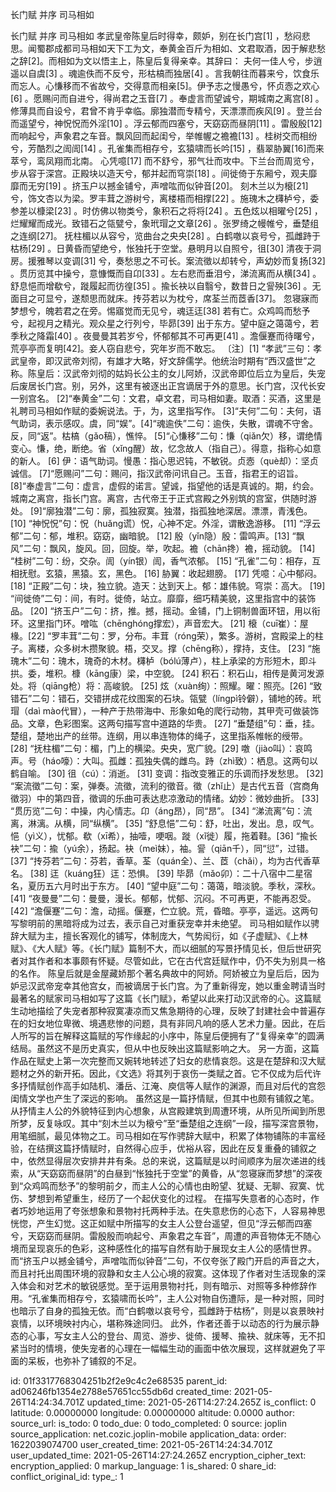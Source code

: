 长门赋 并序 司马相如

长门赋 并序 司马相如 孝武皇帝陈皇后时得幸，颇妒，别在长门宫[1] ，愁闷悲思。闻蜀郡成都司马相如天下工为文，奉黄金百斤为相如、文君取酒，因于解悲愁之辞[2]。而相如为文以悟主上，陈皇后复得亲幸。其辞曰： 夫何一佳人兮，步逍遥以自虞[3] 。魂逾佚而不反兮，形枯槁而独居[4] 。言我朝往而暮来兮，饮食乐而忘人。心慊移而不省故兮，交得意而相亲[5]。伊予志之慢愚兮，怀贞悫之欢心[6] 。愿赐问而自进兮，得尚君之玉音[7] 。奉虚言而望诚兮，期城南之离宫[8] 。修薄具而自设兮，君曾不肯乎幸临。廓独潜而专精兮，天漂漂而疾风[9] 。登兰台而遥望兮，神怳怳而外淫[10] 。浮云郁而四塞兮，天窈窈而昼阴[11] 。雷殷殷[12] 而响起兮，声象君之车音。飘风回而起闺兮，举帷幄之襜襜[13] 。桂树交而相纷兮，芳酷烈之訚訚[14] 。孔雀集而相存兮，玄猿啸而长吟[15] ，翡翠胁翼[16]而来萃兮，鸾凤翔而北南。 心凭噫[17] 而不舒兮，邪气壮而攻中。下兰台而周览兮，步从容于深宫。正殿块以造天兮，郁并起而穹崇[18] 。间徙倚于东厢兮，观夫靡靡而无穷[19] 。挤玉户以撼金铺兮，声噌吰而似钟音[20]。 刻木兰以为榱[21] 兮，饰文杏以为梁。罗丰茸之游树兮，离楼梧而相撑[22] 。施瑰木之欂栌兮，委参差以槺梁[23] 。时仿佛以物类兮，象积石之将将[24] 。五色炫以相曜兮[25] ，烂耀耀而成光。致错石之瓴甓兮，象玳瑁之文章[26] 。张罗绮之幔帷兮，垂楚组之连纲[27]。 抚柱楣以从容兮，览曲台之央央[28] 。白鹤噭以哀号兮，孤雌跱于枯杨[29] 。日黄昏而望绝兮，怅独托于空堂。悬明月以自照兮，徂[30] 清夜于洞房。援雅琴以变调[31] 兮，奏愁思之不可长。案流徵以却转兮，声幼妙而复扬[32] 。贯历览其中操兮，意慷慨而自卬[33] 。左右悲而垂泪兮，涕流离而从横[34] 。舒息悒而增欷兮，蹝履起而彷徨[35] 。揄长袂以自翳兮，数昔日之諐殃[36] 。无面目之可显兮，遂颓思而就床。抟芬若以为枕兮，席荃兰而茝香[37]。 忽寝寐而梦想兮，魄若君之在旁。惕寤觉而无见兮，魂迋迋[38] 若有亡。众鸡鸣而愁予兮，起视月之精光。观众星之行列兮，毕昴[39] 出于东方。望中庭之蔼蔼兮，若季秋之降霜[40] 。夜曼曼其若岁兮，怀郁郁其不可再更[41] 。澹偃蹇而待曙兮，荒亭亭而复明[42]。妾人窃自悲兮，究年岁而不敢忘。 〔注〕[1] “孝武”三句：孝武皇帝，即汉武帝刘彻，有雄才大略，好文辞儒学。他统治时期有“西汉盛世”之称。陈皇后：汉武帝刘彻的姑妈长公主的女儿阿娇，汉武帝即位后立为皇后，失宠后废居长门宫。别，另外，这里有被逐出正宫谪居于外的意思。长门宫，汉代长安一别宫名。 [2]“奉黄金”二句：文君，卓文君，司马相如妻。取酒：买酒，这里是礼聘司马相如作赋的委婉说法。于，为，这里指写作。 [3]“夫何”二句：夫何，语气助词，表示感叹。虞，同“娱”。[4]“魂逾佚”二句：逾佚，失散，谓魂不守舍。反，同“返”。枯槁（gǎo稿），憔悴。 [5]“心慊移”二句：慊（qiǎn欠）移，谓绝情变心。慊，绝，断绝。省（xǐng醒）故，忆念故人（指自己）。得意，指称心如意的新人。 [6] 伊：语气助词。慢愚：指心思迟钝，不敏锐。贞悫（què却）：坚贞诚信。 [7]“愿赐问”二句：赐问，指汉武帝问讯自己。玉音，指君王的诏旨。 [8]“奉虚言”二句：虚言，虚假的诺言。望诚，指望他的话是真诚的。期，约会。城南之离宫，指长门宫。离宫，古代帝王于正式宫殿之外别筑的宫室，供随时游处。 [9]“廓独潜”二句：廓，孤独寂寞。独潜，指孤独地深居。漂漂，青浅色。 [10] “神怳怳”句：怳（huǎng谎）怳，心神不定。外淫，谓散逸游移。 [11] “浮云郁”二句：郁，堆积。窈窈，幽暗貌。 [12] 殷（yǐn隐）殷：雷鸣声。[13] “飘风”二句：飘风，旋风。回，回旋。举，吹起。襜（chān搀）襜，摇动貌。 [14] “桂树”二句：纷，交杂。訚（yín银）訚，香气浓郁。 [15] “孔雀”二句：相存，互相抚慰。玄猿，黑猿。玄，黑色。 [16] 胁翼：收起翅膀。 [17] 凭噫：心中郁闷。 [18] “正殿”二句：块，独立貌。造天：达到天上。郁：雄伟貌。穹崇：高大。 [19] “间徙倚”二句：间，有时。徙倚，站立。靡靡，细巧精美貌，这里指宫中的装饰品。 [20] “挤玉户”二句：挤，推。撼，摇动。金铺，门上铜制兽面环钮，用以衔环。这里指门环。噌吰（chēnghóng撑宏），声音宏大。 [21] 榱（cuī崔）：屋椽。[22] “罗丰茸”二句：罗，分布。丰茸（róng荣），繁多。游树，宫殿梁上的柱子。离楼，众多树木攒聚貌。梧，交叉。撑（chēng称），撑持，支住。 [23] “施瑰木”二句：瑰木，瑰奇的木材。欂栌（bólú薄卢），柱上承梁的方形短木，即斗拱。委，堆积。槺（kāng康）梁，中空貌。 [24] 积石：积石山，相传是黄河发源处。将（qiāng枪）将：高峻貌。 [25] 炫（xuàn绚）：照耀。曜：照亮。[26] “致错石”二句：错石，交错拼成花纹图案的石块。瓴甓（língpì铃僻），铺地的砖。玳瑁（daì mào代冒），一种产于热带海中、形象如龟的爬行动物，其甲壳可做装饰品。文章，色彩图案。这两句描写宫中道路的华贵。 [27] “垂楚组”句：垂，挂。楚组，楚地出产的丝带。连纲，用以串连物体的绳子，这里指系帷帐的绶带。 [28] “抚柱楣”二句：楣，门上的横梁。央央，宽广貌。[29] 噭（jiào叫）：哀鸣声。号（háo嚎）：大叫。孤雌：孤独失偶的雌鸟。跱（zhì致）：栖息。这两句以鹤自喻。 [30] 徂（cú）：消逝。 [31] 变调：指改变雅正的乐调而抒发愁思。 [32] “案流徵”二句：案，弹奏。流徵，流利的徵音。徵（zhǐ止）是古代五音（宫商角徵羽）中的第四音，徵调的乐曲可表达悲凉激动的情绪。幼妙：微妙曲折。 [33] “贯历览”二句：中操，内心情志。卬（áng昂），同“昂”。 [34] “涕流离”句：流离，淋漓。从横，同“纵横”。 [35] “舒息悒”二句：舒，吐出，发出。息，叹气。悒（yì义），忧郁。欷（xī希），抽噎，哽咽。蹝（xǐ徙）履，拖着鞋。[36] “揄长袂”二句：揄（yú余），扬起。袂（meì妹），袖。諐（qiān千），同“愆”，过错。 [37] “抟芬若”二句：芬若，香草。荃（quán全）、兰、茝（chǎi），均为古代香草名。 [38] 迋（kuáng狂）迋：恐惧。 [39] 毕昴（mǎo卯）：二十八宿中二星宿名，夏历五六月时出于东方。 [40] “望中庭”二句：蔼蔼，暗淡貌。季秋，深秋。 [41] “夜曼曼”二句：曼曼，漫长。郁郁，忧郁、沉闷。不可再更，不能再忍受。 [42] “澹偃蹇”二句：澹，动摇。偃蹇，伫立貌。荒，昏暗。亭亭，遥远。这两句写黎明前的黑暗将成为过去，表示自己对重获宠幸并未绝望。 司马相如赋作以骋辞大赋为主，擅长客观化的铺写，体制庞大，气势闳衍，如《子虚赋》、《上林赋》、《大人赋》等。《长门赋》篇制不大，而以细腻的写景抒情见长，但后世研究者对其作者和本事颇有怀疑。尽管如此，它在古代宫廷赋作中，仍不失为别具一格的名作。 陈皇后就是金屋藏娇那个著名典故中的阿娇。阿娇被立为皇后后，因为妒忌汉武帝宠幸其他宫女，而被谪居于长门宫。为了重新得宠，她以重金聘请当时最著名的赋家司马相如写了这篇《长门赋》，希望以此来打动汉武帝的心。这篇赋生动地描绘了失宠者那种寂寞凄凉而又焦急期待的心理，反映了封建社会中普遍存在的妇女地位卑微、境遇悲惨的问题，具有非同凡响的感人艺术力量。因此，在后人所写的旨在解释这篇赋的写作缘起的小序中，陈皇后便拥有了“复得亲幸”的圆满结局。虽然这不是历史真实，但从中也反映出这篇赋影响之大。 另一方面，这篇作品在赋史上第一次完整而又婉转地转述了妇女的悲情哀怨。这是在楚辞和汉大赋题材之外的新开拓。因此，《文选》将其列于哀伤一类赋之首。它不仅成为后代许多抒情赋创作高手如陆机、潘岳、江淹、庾信等人赋作的渊源，而且对后代的宫怨闺情文学也产生了深远的影响。 虽然这是一篇抒情赋，但其中也颇有铺叙之笔。从抒情主人公的外貌特征到内心想象，从宫殿建筑到周遭环境，从所见所闻到所思所梦，反复咏叹。其中“刻木兰以为榱兮”至“垂楚组之连纲”一段，描写深宫景物，用笔细腻，最见体物之工。司马相如在写作骋辞大赋中，积累了体物铺陈的丰富经验，在结撰这篇抒情赋时，自然得心应手，优裕从容，因此在反复重叠的铺叙之中，依然显得层次安排井井有条。总的来说，这篇赋是以时间顺序为层次递进的线索，从“天窈窈而昼阴”的白昼到“怅独托于空堂”的黄昏，从“忽寝寐而梦想”的深夜到“众鸡鸣而愁予”的黎明前夕，而主人公的心情也由盼望、犹疑、无聊、寂寞、忧伤、梦想到希望重生，经历了一个起伏变化的过程。 在描写失意者的心态时，作者巧妙地运用了夸张想象和景物衬托两种手法。在失意悲伤的心态下，人容易神思恍惚，产生幻觉。这正如赋中所描写的女主人公登台遥望，但见“浮云郁而四塞兮，天窈窈而昼阴。雷殷殷而响起兮、声象君之车音”，周遭的声音物体无不随心境而呈现哀乐的色彩，这种感性化的描写自然有助于展现女主人公的感情世界。而“挤玉户以撼金铺兮，声噌吰而似钟音”二句，不仅夸张了殿门开启的声音之大，而且衬托出周围环境的寂静和女主人公心境的寂寞。这体现了作者对生活现象的深入体会和对艺术的敏锐感觉。至于运用景物衬托，则有暗示、对照等多种修辞作用。“孔雀集而相存兮，玄猿啸而长吟”，主人公对物自伤遭际，是一种对照，同时也暗示了自身的孤独无依。而“白鹤噭以哀号兮，孤雌跱于枯杨”，则是以哀景映衬哀情，以环境映衬内心，堪称殊途同归。 此外，作者还善于以动态的行为展示静态的心事，写女主人公的登台、周览、游步、徙倚、援琴、揄袂、就床等，无不扣紧当时的情境，使失宠者的心理在一幅幅生动的画面中依次展现，这样就避免了平面的呆板，也弥补了铺叙的不足。 

id: 01f3317768304251b2f2e9c4c2e68535
parent_id: ad06246fb1354e2788e57651cc55db6d
created_time: 2021-05-26T14:24:34.701Z
updated_time: 2021-05-26T14:27:24.265Z
is_conflict: 0
latitude: 0.00000000
longitude: 0.00000000
altitude: 0.0000
author: 
source_url: 
is_todo: 0
todo_due: 0
todo_completed: 0
source: joplin
source_application: net.cozic.joplin-mobile
application_data: 
order: 1622039074700
user_created_time: 2021-05-26T14:24:34.701Z
user_updated_time: 2021-05-26T14:27:24.265Z
encryption_cipher_text: 
encryption_applied: 0
markup_language: 1
is_shared: 0
share_id: 
conflict_original_id: 
type_: 1